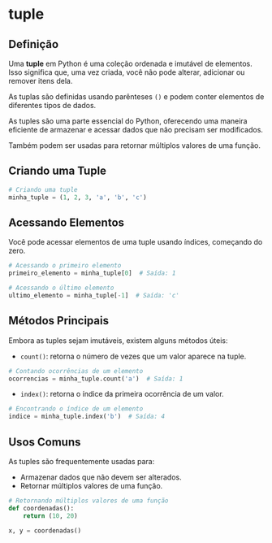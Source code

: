 # tuple

## Definição

Uma **tuple** em Python é uma coleção ordenada e imutável de elementos. Isso significa que, uma vez criada,
você não pode alterar, adicionar ou remover itens dela.

As tuplas são definidas usando parênteses `()` e podem conter elementos de diferentes tipos de dados.

As tuples são uma parte essencial do Python, oferecendo uma maneira eficiente de armazenar e acessar dados que
não precisam ser modificados.

Também podem ser usadas para retornar múltiplos valores de uma função.

## Criando uma Tuple

```python
# Criando uma tuple
minha_tuple = (1, 2, 3, 'a', 'b', 'c')
```

## Acessando Elementos

Você pode acessar elementos de uma tuple usando índices, começando do zero.

```python
# Acessando o primeiro elemento
primeiro_elemento = minha_tuple[0]  # Saída: 1

# Acessando o último elemento
ultimo_elemento = minha_tuple[-1]  # Saída: 'c'
```

## Métodos Principais

Embora as tuples sejam imutáveis, existem alguns métodos úteis:

* `count()`: retorna o número de vezes que um valor aparece na tuple.

```python
# Contando ocorrências de um elemento
ocorrencias = minha_tuple.count('a')  # Saída: 1
```

* `index()`: retorna o índice da primeira ocorrência de um valor.

```python
# Encontrando o índice de um elemento
indice = minha_tuple.index('b')  # Saída: 4
```

## Usos Comuns

As tuples são frequentemente usadas para:

* Armazenar dados que não devem ser alterados.
* Retornar múltiplos valores de uma função.

```python
# Retornando múltiplos valores de uma função
def coordenadas():
    return (10, 20)

x, y = coordenadas()
```
